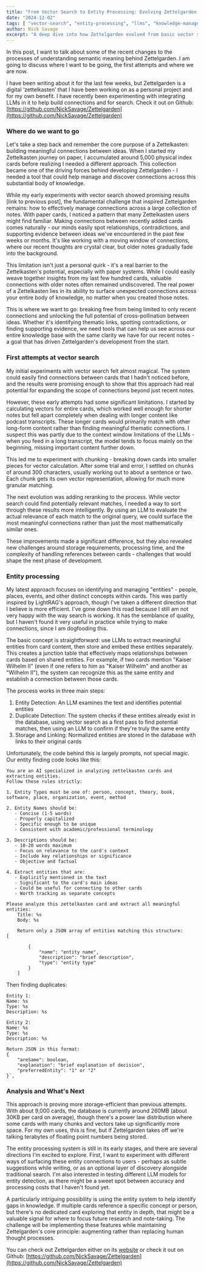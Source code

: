 ```yaml
---
title: "From Vector Search to Entity Processing: Evolving Zettelgarden's Connection Engine"
date: "2024-12-02"
tags: [ "vector-search", "entity-processing", "llms", "knowledge-management", "rag"]
author: Nick Savage
excerpt: "A deep dive into how Zettelgarden evolved from basic vector search to a sophisticated entity processing system, exploring the challenges and opportunities in augmenting human knowledge connections."
---
```


In this post, I want to talk about some of the recent changes to the processes of understanding semantic meaning behind Zettelgarden. I am going to discuss where I want to be going, the first attempts and where we are now.

I have been writing about it for the last few weeks, but Zettelgarden is a digital ‘zettelkasten’ that I have been working on as a personal project and for my own benefit. I have recently been experimenting with integrating LLMs in it to help build connections and for search. Check it out on Github: [https://github.com/NickSavage/Zettelgarden](https://github.com/NickSavage/Zettelgarden)

### Where do we want to go

Let's take a step back and remember the core purpose of a Zettelkasten: building meaningful connections between ideas. When I started my Zettelkasten journey on paper, I accumulated around 5,000 physical index cards before realizing I needed a different approach. This collection became one of the driving forces behind developing Zettelgarden - I needed a tool that could help manage and discover connections across this substantial body of knowledge. 

While my early experiments with vector search showed promising results [link to previous post], the fundamental challenge that inspired Zettelgarden remains: how to effectively manage connections across a large collection of notes. With paper cards, I noticed a pattern that many Zettelkasten users might find familiar. Making connections between recently added cards comes naturally - our minds easily spot relationships, contradictions, and supporting evidence between ideas we've encountered in the past few weeks or months. It's like working with a moving window of connections, where our recent thoughts are crystal clear, but older notes gradually fade into the background. 

This limitation isn't just a personal quirk - it's a real barrier to the Zettelkasten's potential, especially with paper systems. While I could easily weave together insights from my last few hundred cards, valuable connections with older notes often remained undiscovered. The real power of a Zettelkasten lies in its ability to surface unexpected connections across your entire body of knowledge, no matter when you created those notes. 

This is where we want to go: breaking free from being limited to only recent connections and unlocking the full potential of cross-pollination between ideas. Whether it's identifying thematic links, spotting contradictions, or finding supporting evidence, we need tools that can help us see across our entire knowledge base with the same clarity we have for our recent notes - a goal that has driven Zettelgarden's development from the start. 

### First attempts at vector search

My initial experiments with vector search felt almost magical. The system could easily find connections between cards that I hadn't noticed before, and the results were promising enough to show that this approach had real potential for expanding the scope of connections beyond just recent notes. 

However, these early attempts had some significant limitations. I started by calculating vectors for entire cards, which worked well enough for shorter notes but fell apart completely when dealing with longer content like podcast transcripts. These longer cards would primarily match with other long-form content rather than finding meaningful thematic connections. I suspect this was partly due to the context window limitations of the LLMs - when you feed in a long transcript, the model tends to focus mainly on the beginning, missing important content further down. 

This led me to experiment with chunking - breaking down cards into smaller pieces for vector calculation. After some trial and error, I settled on chunks of around 300 characters, usually working out to about a sentence or two. Each chunk gets its own vector representation, allowing for much more granular matching. 

The next evolution was adding reranking to the process. While vector search could find potentially relevant matches, I needed a way to sort through these results more intelligently. By using an LLM to evaluate the actual relevance of each match to the original query, we could surface the most meaningful connections rather than just the most mathematically similar ones. 

These improvements made a significant difference, but they also revealed new challenges around storage requirements, processing time, and the complexity of handling references between cards - challenges that would shape the next phase of development. 

### Entity processing
My latest approach focuses on identifying and managing "entities" - people, places, events, and other distinct concepts within cards. This was partly inspired by LightRAG's approach, though I've taken a different direction that I believe is more efficient. I've gone down this road because I still am not very happy with the way search is working. It has the semblance of quality, but I haven't found it very useful in practice while trying to make connections, since I am dogfooding this.

The basic concept is straightforward: use LLMs to extract meaningful entities from card content, then store and embed these entities separately. This creates a junction table that effectively maps relationships between cards based on shared entities. For example, if two cards mention "Kaiser Wilhelm II" (even if one refers to him as "Kaiser Wilhelm" and another as "Wilhelm II"), the system can recognize this as the same entity and establish a connection between those cards. 

The process works in three main steps: 

1. Entity Detection: An LLM examines the text and identifies potential entities
2. Duplicate Detection: The system checks if these entities already exist in the database, using vector search as a first pass to find potential matches, then using an LLM to confirm if they're truly the same entity
3. Storage and Linking: Normalized entities are stored in the database with links to their original cards

Unfortunately, the code behind this is largely prompts, not special magic. Our entity finding code looks like this:


```
You are an AI specialized in analyzing zettelkasten cards and extracting entities.
Follow these rules strictly:

1. Entity Types must be one of: person, concept, theory, book, software, place, organization, event, method

2. Entity Names should be:
   - Concise (1-5 words)
   - Properly capitalized
   - Specific enough to be unique
   - Consistent with academic/professional terminology

3. Descriptions should be:
   - 10-20 words maximum
   - Focus on relevance to the card's context
   - Include key relationships or significance
   - Objective and factual

4. Extract entities that are:
   - Explicitly mentioned in the text
   - Significant to the card's main ideas
   - Could be useful for connecting to other cards
   - Worth tracking as separate concepts

Please analyze this zettelkasten card and extract all meaningful entities:
    Title: %s
    Body: %s
    
    Return only a JSON array of entities matching this structure:
[
    
        {
            "name": "entity name",
            "description": "brief description",
            "type": "entity type"
        }
    ]
```


Then finding duplicates:

```
Entity 1:
Name: %s
Type: %s
Description: %s

Entity 2:
Name: %s
Type: %s
Description: %s

Return JSON in this format:
{
    "areSame": boolean,
    "explanation": "brief explanation of decision",
    "preferredEntity": "1" or "2"
}`,
```
### Analysis and What's Next

This approach is proving more storage-efficient than previous attempts. With about 9,000 cards, the database is currently around 260MB (about 30KB per card on average), though there's a power law distribution where some cards with many chunks and vectors take up significantly more space. For my own uses, this is fine, but if Zettelgarden takes off we're talking terabytes of floating point numbers being stored.

The entity processing system is still in its early stages, and there are several directions I'm excited to explore. First, I want to experiment with different ways of surfacing these entity connections to users - perhaps as subtle suggestions while writing, or as an optional layer of discovery alongside traditional search. I'm also interested in testing different LLM models for entity detection, as there might be a sweet spot between accuracy and processing costs that I haven't found yet. 

A particularly intriguing possibility is using the entity system to help identify gaps in knowledge. If multiple cards reference a specific concept or person, but there's no dedicated card exploring that entity in depth, that might be a valuable signal for where to focus future research and note-taking. The challenge will be implementing these features while maintaining Zettelgarden's core principle: augmenting rather than replacing human thought processes. 

You can check out Zettelgarden either on its [website](https://zettelgarden.com) or check it out on Github: [https://github.com/NickSavage/Zettelgarden](https://github.com/NickSavage/Zettelgarden)